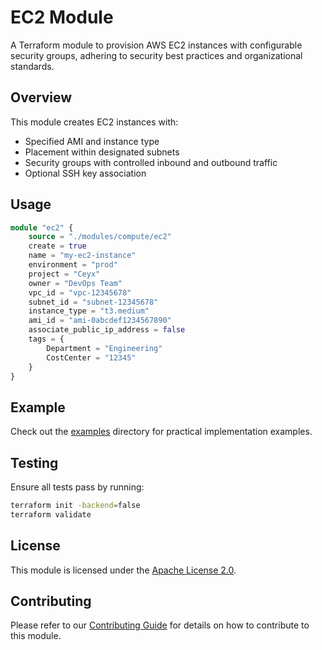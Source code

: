# EC2 Module

A Terraform module to provision AWS EC2 instances with configurable security groups, adhering to security best practices and organizational standards.

## Overview

This module creates EC2 instances with:
- Specified AMI and instance type
- Placement within designated subnets
- Security groups with controlled inbound and outbound traffic
- Optional SSH key association

## Usage

```terraform
module "ec2" {
    source = "./modules/compute/ec2"
    create = true
    name = "my-ec2-instance"
    environment = "prod"
    project = "Ceyx"
    owner = "DevOps Team"
    vpc_id = "vpc-12345678"
    subnet_id = "subnet-12345678"
    instance_type = "t3.medium"
    ami_id = "ami-0abcdef1234567890"
    associate_public_ip_address = false
    tags = {
        Department = "Engineering"
        CostCenter = "12345"
    }
}
```

## Example

Check out the [examples](../../examples/) directory for practical implementation examples.

## Testing

Ensure all tests pass by running:

```bash
terraform init -backend=false
terraform validate
```

## License

This module is licensed under the [Apache License 2.0](../../LICENSE).

## Contributing

Please refer to our [Contributing Guide](../../CONTRIBUTING.md) for details on how to contribute to this module.
